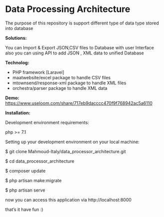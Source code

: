 <h1>Data Processing Architecture</h1>
    
<p>The purpose of this repository is support different type of data type stored into database</p>
      
          
<b>Solutions:</b> 
 
You can Import & Export JSON,CSV files to Database with user Interface
also you can using API to add JSON , XML data to unified Database
     
<b>Technolog:</b>  
<ul>
    <li>PHP framework [Laravel]</li>    
      
<li>maatwebsite/excel   		  package to handle CSV files</li>

<li>mtownsend/response-xml   package to handle XML files</li>   
 
<li>orchestra/parser 		  package to handle XML data</li>
</ul>  


<b>Demo:</b>
https://www.useloom.com/share/717eb9dacccc470f9f768942ac5a6110


<b>Installation:</b>

Development environment requirements:   

php >= 7.1
  


Setting up your development environment on your local machine: 

$ git clone Mahmoud-Italy/data_processor_architecture.git

$ cd data_processor_architecture

$ composer update

$ php artisan make:migrate

$ php artisan serve

now you can access this application via http://localhost:8000


that’s it have fun :)


